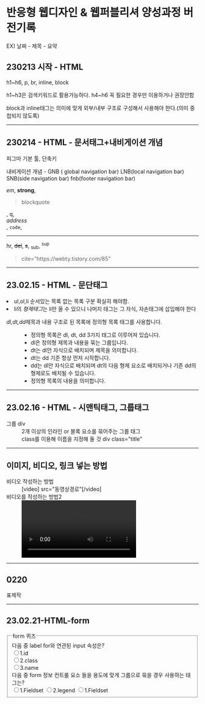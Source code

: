 <h1>반응형 웹디자인 & 웹퍼블리셔 양성과정 버전기록</h1>
<p>EX) 날짜 - 제목 - 요약</p>
<h2>230213 시작 - HTML</h2>
<p>h1~h6, p, br, inline, block</p>
<p>h1~h3은 검색키워드로 활용가능하다. h4~h6 꼭 필요한 경우만 이용하거나 권장안함</p>
<p>block과 inline태그는 의미에 맞게 외부/내부 구조로 구성해서 사용해야 한다.(의미 중첩되지 않도록)</p>
<hr>
<h2>230214 - HTML - 문서태그+내비게이션 개념</h2>
<p>피그마 기본 툴, 단축키 </p>
<p>내비게이션 개념 - GNB ( global navigation bar) LNB(local navigation bar) SNB(side navigation bar) fnb(footer navigation bar) </p>
<p><em>em</em>, <strong>strong</strong>, <blockquote>blockquote</blockquote>, q, <address>address</address>, <code>code</code>, <hr>hr</hr>, <del>del</del>, <s>s</s>, <sub>sub</sub>, <sup>sup</sup> </p>
<blockquote> cite="https://webty.tistory.com/85"</blockquote>
<hr>
<h2>23.02.15 - HTML - 문단태그</h2>
<u1>
 <li>ul,ol,li 순서있는 목록 없는 목록 구분 확실히 해야함.</li>
 <li>li의 <em>형제태그</em>는 li만 올 수 있으니 나머지 태그는 그 자식, 자손태그에 삽입해야 한다</li>
</u1>
<dl>
 <dt><em>dl,dt,dd</em>제목과 내용 구조로 된 목록에 정의형 목록 태그를 사용합니다.</dt>
  <dd>
   <ul>
    <li>정의형 목록은 dl, dt, dd 3가지 태그로 이루어져 있습니다.</li>
    <li>dl은 정의형 제목과 내용을 묶는 그룹입니다.</li>
    <li>dt는 dl안 자식으로 배치되며 제목을 의미합니다.</li>
    <li>dt는 dd 기준 항상 먼저 시작합니다.</li>
    <li>dd는 dl안 자식으로 배치되며 dt의 다음 형제 요소로 배치되거나 기존 dd의 형제로도 배치될 수 있습니다.</li>
    <li>정의형 목록의 내용을 의미합니다.</li>
   </ul>
  <dt>
</dl>
<hr>
<div class="study">
 <h2>23.02.16 - HTML - 시맨틱태그, 그룹태그</h2>
 <dl>
   <dt>그룹 div</dt>
   <dd>2개 이상의 인라인 or 블록 요소를 묶어주는 그룹 태그</dd>
   <dd> class를 이용해 이름을 지정해 둘 것 div class="title" </dd>
 </dl>
 </div>
<hr>
<h2>이미지, 비디오, 링크 넣는 방법</h2>
<dl>
 <dt>비디오 작성하는 방법</dt>
 <dd>[video] src="동영상경로"[/video]</dd>
 <dt>비디오를 작성하는 방법2</dt>
 <dd> <video>
 <source src="동영상경로" type="동영상타입1">
    	<source src="동영상경로" type="동영상타입2">
  </video> </dd>
  <hr>
  <h2>0220</h2>
  표제작
  <hr>
  <h2>23.02.21-HTML-form</h2>
  <form action="#" method="get">
  <fieldset>
  <legend>form 퀴즈</legend>
  <span>다음 중 label for와 연관된 input 속성은?</span><br>
  <label><input type="radio" name="quiz" value="id">1.id</label><br>
  <label><input type="radio" name="quiz" value="class">2.class</label><br>
  <label><input type="radio" name="quiz" value="name">3.name</label><br>
   <span>다음 중 form 정보 컨트롤 요소 들을 용도에 맞게 그룹으로 묶을 경우 사용하는 태그는? </span><br>
   <lable><input type="radio" name="quiz" value=Fieldset>1.Fieldset</label>
   <lable><input type="radio" name="quiz" value=Fieldset>2.legend</label>
   <lable><input type="radio" name="quiz" value=Fieldset>1.Fieldset</label>
  </fieldset>
 </form>
